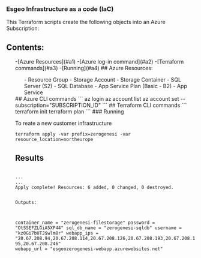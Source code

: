 ### Esgeo Infrastructure as a code (IaC) 

This Terraform scripts create the following objects into an Azure Subscription:

## Contents:
<ul>
-[Azure Resources](#a1)
-[Azure log-in command](#a2)
-[Terraform commands](#a3)
-[Running](#a4)

<a name="a1"/>
## Azure Resources:
<ul>
- Resource Group
- Storage Account
	- Storage Container
- SQL Server (S2)
	- SQL Database
- App Service Plan (Basic - B2)
- App Service
</ul>
<a name="a2"/>
## Azure CLI commands
```
az login
az account list
az account set --subscription="SUBSCRIPTION_ID"
```

<a name="a3"/>
## Terraform CLI commands
```
terraform init
terraform plan
```
<a name="a4"/>
### Running

To reate a new customer infrastructure 
```
terraform apply -var prefix=zerogenesi -var resource_location=northeurope
```

## Results
<code>
...
...
Apply complete! Resources: 6 added, 0 changed, 0 destroyed.

Outputs:

container_name = "zerogenesi-filestorage"
password = "OtSSEFZLGiA5XP44"
sql_db_name = "zerogenesi-sqldb"
username = "kz0Gi7bUTJ$wlm8r"
webapp_ips = "20.67.208.94,20.67.208.114,20.67.208.126,20.67.208.193,20.67.208.195,20.67.208.246"
webapp_url = "esgeozerogenesi-webapp.azurewebsites.net"
</code>
